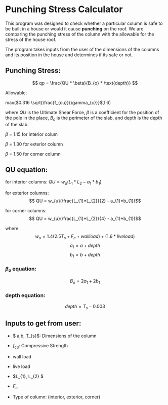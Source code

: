 # Punching Stress Calculator

This program was designed to check whether a particular column is safe to be built in a house or would it cause **punching** on the roof. We are comparing the punching stress of the column with the allowable for the stress of the house roof.

The program takes inputs from the user of the dimensions of the columns and its position in the house and determines if its safe or not.

## Punching Stress:
$$ qp =  \frac{QU * \beta}{B_{o} * \text{depth}} $$ 

Allowable:

max($0.316 \sqrt{\frac{f_{cu}}{\gamma_{c}}}$,1.6)


where $QU$ is the Ultimate Shear Force, $\beta$ is a coefficient for the position of the pole in the place, $B_{o}$ is the perimeter of the slab, and depth is the depth of the slab.

$\beta$ = 1.15 for interior colum

$\beta$ = 1.30 for exterior column

$\beta$ = 1.50 for corner column


## QU equation:
for interior columns:
$QU = w_{u}(L_{1}*L_{2} - a_{1}*b_{1})$

for exterior columns:
$$ QU = w_{u}(\frac{L_{1}*L_{2}}{2} - a_{1}*b_{1})$$

for corner columns:
$$ QU = w_{u}(\frac{L_{1}*L_{2}}{4} - a_{1}*b_{1})$$


where:
$$ w_{u} = 1.4(2.5T_{s} + F_{c} + wall load) + (1.6 * live load) $$
$$ a_{1} = a+depth $$
$$ b_{1} = b+depth $$


### $\beta_{o}$ equation:
$$ B_{o} = 2a_{1} + 2b_{1}$$

### depth equation:
$$ depth = T_{s} - 0.003$$

## Inputs to get from user:

 - $ a,b, T_{s}$: Dimensions of the column

 - $f_{cu}$: Compressive Strength

 - wall load
 - live load
 - $L_{1}, L_{2} $
 - $F_{c}$
 - Type of column: (interior, exterior, corner)
